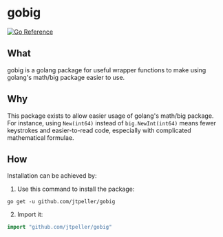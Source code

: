# gobig

[![Go Reference](https://pkg.go.dev/badge/github.com/jtpeller/gobig.svg)](https://pkg.go.dev/github.com/jtpeller/gobig)

## What

gobig is a golang package for useful wrapper functions to make using golang's math/big package easier to use.

## Why

This package exists to allow easier usage of golang's math/big package. For instance, using `New(int64)` instead of `big.NewInt(int64)` means fewer keystrokes and easier-to-read code, especially with complicated mathematical formulae.

## How

Installation can be achieved by:

1. Use this command to install the package:

```
go get -u github.com/jtpeller/gobig
```

2. Import it:

```go
import "github.com/jtpeller/gobig"
```
